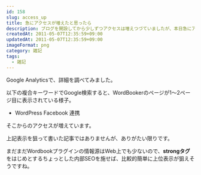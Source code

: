```yaml
---
id: 158
slug: access_up
title: 急にアクセスが増えたと思ったら
description: ブログを開設してから少しずつアクセスは増えつづていましたが、本日急にアクセスが増えていました。
createdAt: 2011-05-07T12:35:59+09:00
updatedAt: 2011-05-07T12:35:59+09:00
imageFormat: png
category: 雑記
tags:
  - 雑記
---
```


Google Analyticsで、詳細を調べてみました。

以下の複合キーワードでGoogle検索すると、WordBookerのページが1～2ページ目に表示されている様子。

* WordPress Facebook 連携

そこからのアクセスが増えています。

<related-link id="124"></related-link>

上記表示を狙って書いた記事ではありませんが、ありがたい限りです。

まだまだWordbookプラグインの情報源はWeb上でも少ないので、**strongタグ**をはじめとするちょっとした内部SEOを施せば、比較的簡単に上位表示が狙えそうですね。
